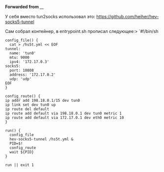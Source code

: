 **Forwarded from [ᅠ](https://t.me/hidden_account_1708213886)**

У себя вместо tun2socks использовал это:
https://github.com/heiher/hev-socks5-tunnel

Сам собрал контейнер, в entrypoint.sh прописал следующее:>
`#!/bin/sh

``` 
config_file() {
  cat > /hs5t.yml << EOF
tunnel:
  name: 'tun0'
  mtu: 9000
  ipv4: '172.17.0.3'
socks5:
  port: 10808
  address: '172.17.0.2'
  udp: 'udp'
EOF
}

config_route() {
ip addr add 198.18.0.1/15 dev tun0
ip link set dev tun0 up
ip route del default
ip route add default via 198.18.0.1 dev tun0 metric 1
ip route add default via 172.17.0.1 dev eth0 metric 10
}

run() {
  config_file
  hev-socks5-tunnel /hs5t.yml &
  PID=$!
  config_route
  wait ${PID}
}

run || exit 1
````